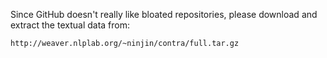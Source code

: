 Since GitHub doesn't really like bloated repositories, please download and
extract the textual data from:

    http://weaver.nlplab.org/~ninjin/contra/full.tar.gz
